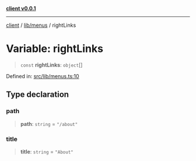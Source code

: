 [**client v0.0.1**](../../../README.md)

***

[client](../../../README.md) / [lib/menus](../README.md) / rightLinks

# Variable: rightLinks

> `const` **rightLinks**: `object`[]

Defined in: [src/lib/menus.ts:10](https://github.com/petelc/WMS/blob/0ba5e61a5ede3de744df1a5839724fa19a2a534f/client/src/lib/menus.ts#L10)

## Type declaration

### path

> **path**: `string` = `"/about"`

### title

> **title**: `string` = `"About"`
